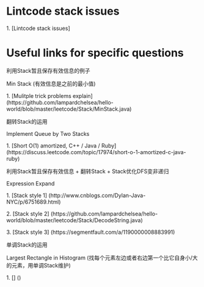 # Lintcode stack issues
<p>1. [Lintcode stack issues]

# Useful links for specific questions
<p>利用Stack暂且保存有效信息的例子
<p>Min Stack (有效信息是之前的最小值)
<p>1. [Mulitple trick problems explain] (https://github.com/lampardchelsea/hello-world/blob/master/leetcode/Stack/MinStack.java)

<p>翻转Stack的运用
<p>Implement Queue by Two Stacks
<p>1. [Short O(1) amortized, C++ / Java / Ruby] (https://discuss.leetcode.com/topic/17974/short-o-1-amortized-c-java-ruby)

<p>利用Stack暂且保存有效信息 + 翻转Stack + Stack优化DFS变非递归
<p>Expression Expand
<p>1. [Stack style 1] (http://www.cnblogs.com/Dylan-Java-NYC/p/6751689.html)
<p>2. [Stack style 2] (https://github.com/lampardchelsea/hello-world/blob/master/leetcode/Stack/DecodeString.java)
<p>3. [Stack style 3] (https://segmentfault.com/a/1190000008883991)

<p>单调Stack的运用
<p>Largest Rectangle in Histogram (找每个元素左边或者右边第一个比它自身小/大的元素，用单调Stack维护)
<p>1. [] ()
